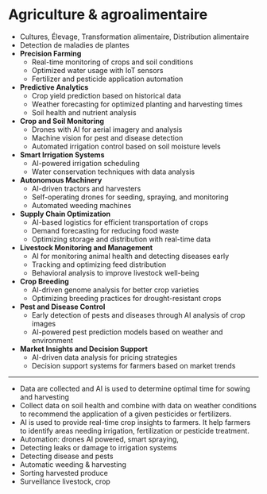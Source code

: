 # Agriculture & agroalimentaire

- Cultures, Élevage, Transformation alimentaire, Distribution alimentaire
- Detection de maladies de plantes
- **Precision Farming**
    - Real-time monitoring of crops and soil conditions
    - Optimized water usage with IoT sensors
    - Fertilizer and pesticide application automation
- **Predictive Analytics**
    - Crop yield prediction based on historical data
    - Weather forecasting for optimized planting and harvesting times
    - Soil health and nutrient analysis
- **Crop and Soil Monitoring**
    - Drones with AI for aerial imagery and analysis
    - Machine vision for pest and disease detection
    - Automated irrigation control based on soil moisture levels
- **Smart Irrigation Systems**
    - AI-powered irrigation scheduling
    - Water conservation techniques with data analysis
- **Autonomous Machinery**
    - AI-driven tractors and harvesters
    - Self-operating drones for seeding, spraying, and monitoring
    - Automated weeding machines
- **Supply Chain Optimization**
    - AI-based logistics for efficient transportation of crops
    - Demand forecasting for reducing food waste
    - Optimizing storage and distribution with real-time data
- **Livestock Monitoring and Management**
    - AI for monitoring animal health and detecting diseases early
    - Tracking and optimizing feed distribution
    - Behavioral analysis to improve livestock well-being
- **Crop Breeding**
    - AI-driven genome analysis for better crop varieties
    - Optimizing breeding practices for drought-resistant crops
- **Pest and Disease Control**
    - Early detection of pests and diseases through AI analysis of crop images
    - AI-powered pest prediction models based on weather and environment
- **Market Insights and Decision Support**
    - AI-driven data analysis for pricing strategies
    - Decision support systems for farmers based on market trends

---

- Data are collected and AI is used to determine optimal time for sowing and harvesting
- Collect data on soil health and combine with data on weather conditions to recommend the application of a given pesticides or fertilizers.
- AI is used to provide real-time crop insights to farmers. It help farmers to identify areas needing irrigation, fertilization or pesticide treatment.
- Automation: drones AI powered, smart spraying,
- Detecting leaks or damage to irrigation systems
- Detecting disease and pests
- Automatic  weeding & harvesting
- Sorting harvested produce
- Surveillance livestock, crop